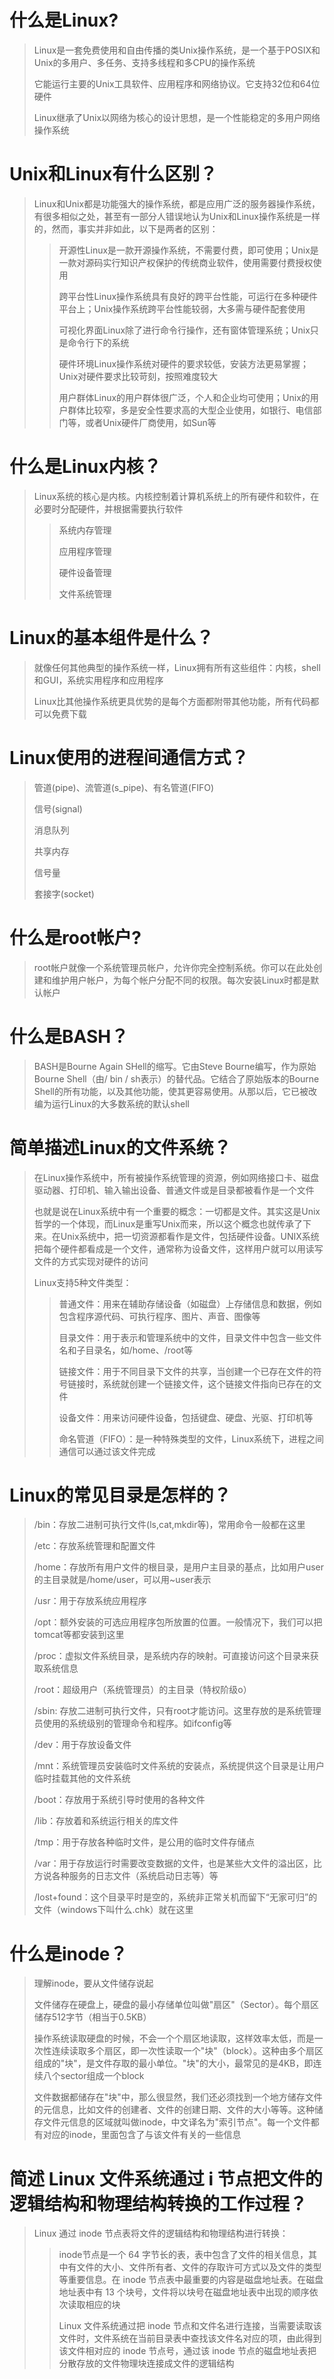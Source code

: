 # 什么是Linux?

> Linux是一套免费使用和自由传播的类Unix操作系统，是一个基于POSIX和Unix的多用户、多任务、支持多线程和多CPU的操作系统
>
> 它能运行主要的Unix工具软件、应用程序和网络协议。它支持32位和64位硬件
>
> Linux继承了Unix以网络为核心的设计思想，是一个性能稳定的多用户网络操作系统

# Unix和Linux有什么区别？

> Linux和Unix都是功能强大的操作系统，都是应用广泛的服务器操作系统，有很多相似之处，甚至有一部分人错误地认为Unix和Linux操作系统是一样的，然而，事实并非如此，以下是两者的区别：
> > 开源性Linux是一款开源操作系统，不需要付费，即可使用；Unix是一款对源码实行知识产权保护的传统商业软件，使用需要付费授权使用
> >
> > 跨平台性Linux操作系统具有良好的跨平台性能，可运行在多种硬件平台上；Unix操作系统跨平台性能较弱，大多需与硬件配套使用
> >
> > 可视化界面Linux除了进行命令行操作，还有窗体管理系统；Unix只是命令行下的系统
> >
> > 硬件环境Linux操作系统对硬件的要求较低，安装方法更易掌握；Unix对硬件要求比较苛刻，按照难度较大
> >
> > 用户群体Linux的用户群体很广泛，个人和企业均可使用；Unix的用户群体比较窄，多是安全性要求高的大型企业使用，如银行、电信部门等，或者Unix硬件厂商使用，如Sun等

# 什么是Linux内核？

> Linux系统的核心是内核。内核控制着计算机系统上的所有硬件和软件，在必要时分配硬件，并根据需要执行软件
> > 系统内存管理
> >
> > 应用程序管理
> >
> > 硬件设备管理
> >
> > 文件系统管理

# Linux的基本组件是什么？

> 就像任何其他典型的操作系统一样，Linux拥有所有这些组件：内核，shell和GUI，系统实用程序和应用程序
>
> Linux比其他操作系统更具优势的是每个方面都附带其他功能，所有代码都可以免费下载

# Linux使用的进程间通信方式？

> 管道(pipe)、流管道(s_pipe)、有名管道(FIFO)
>
> 信号(signal)
>
> 消息队列
>
> 共享内存
>
> 信号量
>
> 套接字(socket)

# 什么是root帐户?

> root帐户就像一个系统管理员帐户，允许你完全控制系统。你可以在此处创建和维护用户帐户，为每个帐户分配不同的权限。每次安装Linux时都是默认帐户

# 什么是BASH？

> BASH是Bourne Again SHell的缩写。它由Steve Bourne编写，作为原始Bourne Shell（由/ bin / sh表示）的替代品。它结合了原始版本的Bourne Shell的所有功能，以及其他功能，使其更容易使用。从那以后，它已被改编为运行Linux的大多数系统的默认shell

# 简单描述Linux的文件系统？

> 在Linux操作系统中，所有被操作系统管理的资源，例如网络接口卡、磁盘驱动器、打印机、输入输出设备、普通文件或是目录都被看作是一个文件
>
> 也就是说在Linux系统中有一个重要的概念：一切都是文件。其实这是Unix哲学的一个体现，而Linux是重写Unix而来，所以这个概念也就传承了下来。在Unix系统中，把一切资源都看作是文件，包括硬件设备。UNIX系统把每个硬件都看成是一个文件，通常称为设备文件，这样用户就可以用读写文件的方式实现对硬件的访问
>
> Linux支持5种文件类型：
> > 普通文件：用来在辅助存储设备（如磁盘）上存储信息和数据，例如包含程序源代码、可执行程序、图片、声音、图像等
> >
> > 目录文件：用于表示和管理系统中的文件，目录文件中包含一些文件名和子目录名，如/home、/root等
> >
> > 链接文件：用于不同目录下文件的共享，当创建一个已存在文件的符号链接时，系统就创建一个链接文件，这个链接文件指向已存在的文件
> >
> > 设备文件：用来访问硬件设备，包括键盘、硬盘、光驱、打印机等
> >
> > 命名管道（FIFO）：是一种特殊类型的文件，Linux系统下，进程之间通信可以通过该文件完成

# Linux的常见目录是怎样的？

> /bin：存放二进制可执行文件(ls,cat,mkdir等)，常用命令一般都在这里
>
> /etc：存放系统管理和配置文件
>
> /home：存放所有用户文件的根目录，是用户主目录的基点，比如用户user的主目录就是/home/user，可以用~user表示
>
> /usr：用于存放系统应用程序
>
> /opt：额外安装的可选应用程序包所放置的位置。一般情况下，我们可以把tomcat等都安装到这里
>
> /proc：虚拟文件系统目录，是系统内存的映射。可直接访问这个目录来获取系统信息
>
> /root：超级用户（系统管理员）的主目录（特权阶级o）
>
> /sbin: 存放二进制可执行文件，只有root才能访问。这里存放的是系统管理员使用的系统级别的管理命令和程序。如ifconfig等
>
> /dev：用于存放设备文件
>
> /mnt：系统管理员安装临时文件系统的安装点，系统提供这个目录是让用户临时挂载其他的文件系统
>
> /boot：存放用于系统引导时使用的各种文件
>
> /lib：存放着和系统运行相关的库文件
>
> /tmp：用于存放各种临时文件，是公用的临时文件存储点
>
> /var：用于存放运行时需要改变数据的文件，也是某些大文件的溢出区，比方说各种服务的日志文件（系统启动日志等）等
>
> /lost+found：这个目录平时是空的，系统非正常关机而留下“无家可归”的文件（windows下叫什么.chk）就在这里

# 什么是inode？

> 理解inode，要从文件储存说起
>
> 文件储存在硬盘上，硬盘的最小存储单位叫做"扇区"（Sector）。每个扇区储存512字节（相当于0.5KB）
>
> 操作系统读取硬盘的时候，不会一个个扇区地读取，这样效率太低，而是一次性连续读取多个扇区，即一次性读取一个"块"（block）。这种由多个扇区组成的"块"，是文件存取的最小单位。"块"的大小，最常见的是4KB，即连续八个sector组成一个block
>
> 文件数据都储存在"块"中，那么很显然，我们还必须找到一个地方储存文件的元信息，比如文件的创建者、文件的创建日期、文件的大小等等。这种储存文件元信息的区域就叫做inode，中文译名为"索引节点"。每一个文件都有对应的inode，里面包含了与该文件有关的一些信息

# 简述 Linux 文件系统通过 i 节点把文件的逻辑结构和物理结构转换的工作过程？

> Linux 通过 inode 节点表将文件的逻辑结构和物理结构进行转换：
> > inode节点是一个 64 字节长的表，表中包含了文件的相关信息，其中有文件的大小、文件所有者、文件的存取许可方式以及文件的类型等重要信息。在 inode 节点表中最重要的内容是磁盘地址表。在磁盘地址表中有 13 个块号，文件将以块号在磁盘地址表中出现的顺序依次读取相应的块
> >
> > Linux 文件系统通过把 inode 节点和文件名进行连接，当需要读取该文件时，文件系统在当前目录表中查找该文件名对应的项，由此得到该文件相对应的 inode 节点号，通过该 inode 节点的磁盘地址表把分散存放的文件物理块连接成文件的逻辑结构

# 